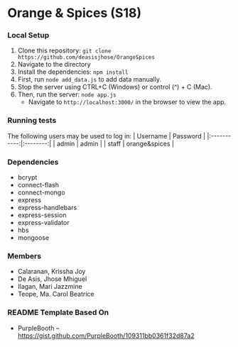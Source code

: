 # Orange & Spices (S18)

### Local Setup
1. Clone this repository: `git clone https://github.com/deasisjhose/OrangeSpices`
2. Navigate to the directory
3. Install the dependencies: `npm install`
4. First, run `node add_data.js` to add data manually.
5. Stop the server using CTRL+C (Windows) or control (^) + C (Mac).
6. Then, run the server: `node app.js`
    * Navigate to `http://localhost:3000/` in the browser to view the app.

### Running tests
The following users may be used to log in:
| Username | Password |
|:-----------:|:--------:|
| admin | admin |
| staff | orange&spices |

### Dependencies
- bcrypt
- connect-flash
- connect-mongo
- express
- express-handlebars
- express-session
- express-validator
- hbs
- mongoose

### Members
- Calaranan, Krissha Joy
- De Asis, Jhose Mhiguel
- Ilagan, Mari Jazzmine
- Teope, Ma. Carol Beatrice

### README Template Based On
- PurpleBooth – https://gist.github.com/PurpleBooth/109311bb0361f32d87a2